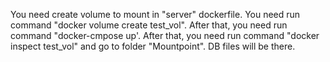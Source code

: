 You need create volume to mount in "server" dockerfile.
You need run command "docker volume create test_vol".
After that, you need run command "docker-cmpose up'.
After that, you need run command "docker inspect test_vol" and go to folder "Mountpoint".
DB files will be there.